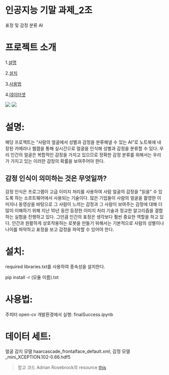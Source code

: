 # 인공지능 기말 과제_2조
표정 및 감정 분류 AI

# 프로젝트 소개
1.[설명](#p1)

2.[설치](#p2)

3.[사용법](#p3)

4.[데이터셋](#p4)

![](https://github.com/jeongmari/finalAI/testImg/happy.PNG)
![](https://github.com/jeongmari/finalAI/testImg/surprised.PNG)

<a id="p1"></a> 
# 설명:
 해당 프로젝트는 “사람의 얼굴에서 성별과 감정을 분류해낼 수 있는 AI”로 노트북에 내장된 카메라나 웹캠을 통해 실시간으로 얼굴을 인식해 성별과 감정을 분류할 수 있다.
 우리 인간의 얼굴은 복합적인 감정을 가지고 있으므로 정확한 감정 분류를 위해서는 우리가 가지고 있는 이러한 감정의 확률을 보여주어야 한다.

 ## 감정 인식이 의미하는 것은 무엇일까?

 감정 인식은 프로그램이 고급 이미지 처리를 사용하여 사람 얼굴의 감정을 "읽을" 수 있도록 하는 소프트웨어에서 사용되는 기술이다. 많은 기업들이 사람의 얼굴을 촬영한 이미지나 동영상을 바탕으로 그 사람이 느끼는 감정과 그 사람이 보여주는 감정에 대해 더 많이 이해하기 위해 지난 10년 동안 등장한 이미지 처리 기술과 정교한 알고리즘을 결합하는 실험을 진행하고 있다. 그만큼 인간의 표정은 생각보다 훨씬 중요한  역할을 하고 있다.
 인간과 원활하게 상호작용하는 로봇을 만들기 위해서는 기본적으로 사람의 성별이나 나이를 파악하고 표정을 보고 감정을 파악할 수 있어야 한다. 

<a id="p2"></a> 
# 설치:
required libraries.txt를 사용하여 종속성을 설치한다.

pip install -r (모듈 이름).txt

<a id="p3"></a> 
# 사용법:
주피터 open-cv 개발환경에서 실행: finalSuccess.ipynb

<a id="p4"></a> 
# 데이터 세트:
얼굴 감지 모델 haarcascade_frontalface_default.xml,
감정 모델 _mini_XCEPTION.102-0.66.hdf5

> 참고 코드
Adrian Rosebrock의 resource
[this](https://www.kaggle.com/c/3364/download-all)
